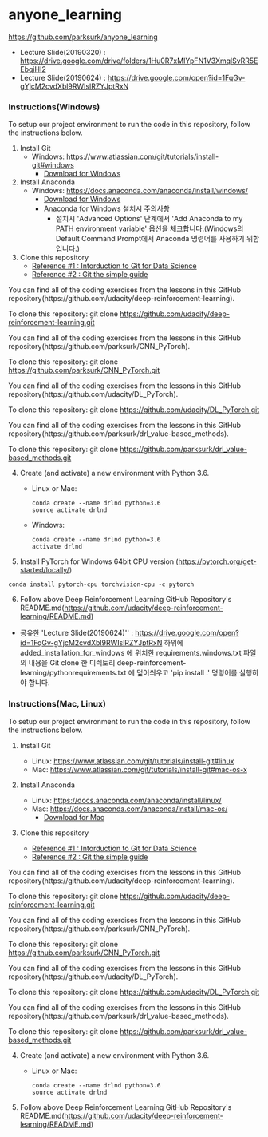 # anyone_learning

https://github.com/parksurk/anyone_learning

- Lecture Slide(20190320) : https://drive.google.com/drive/folders/1Hu0R7xMIYpFN1V3XmqlSvRR5EEbqiHI2
- Lecture Slide(20190624) : https://drive.google.com/open?id=1FqGv-gYjcM2cvdXbl9RWIslRZYJptRxN



### Instructions(Windows)

To setup our project environment to run the code in this repository, follow the instructions below.


1. Install Git
	-	Windows: https://www.atlassian.com/git/tutorials/install-git#windows
		- [Download for Windows](https://drive.google.com/file/d/1FIElyMq4C1M0sVyEAtJ61jb8NRFowPtI/view?usp=sharing)
2. Install Anaconda
	-	Windows: https://docs.anaconda.com/anaconda/install/windows/
		- [Download for Windows](https://drive.google.com/open?id=1CPwcFLmzUYKhdKCRD8NrH4RKaLAefEbk)
		- Anaconda for Windows 설치시 주의사항
			* 설치시 'Advanced Options' 단계에서 'Add Anaconda to my PATH environment variable' 옵션을 체크합니다.(Windows의 Default Command Prompt에서 Anaconda 명령어를 사용하기 위함입니다.)
3.	Clone this repository
	- [Reference #1 : Intorduction to Git for Data Science](https://www.datacamp.com/courses/introduction-to-git-for-data-science)
	- [Reference #2 : Git the simple guide](https://rogerdudler.github.io/git-guide/index.ko.html)

  <Deep Reinforcement Learning GitHub Repository>
  You can find all of the coding exercises from the lessons in this GitHub repository(https://github.com/udacity/deep-reinforcement-learning).

  To clone this repository:
  ‭git clone https://github.com/udacity/deep-reinforcement-learning.git‬


  <CNN using PyTorch GitHub Repository>
  You can find all of the coding exercises from the lessons in this GitHub repository(https://github.com/parksurk/CNN_PyTorch).

  To clone this repository:
  git clone https://github.com/parksurk/CNN_PyTorch.git


  <DL using PyTorch GitHub Repository>
  You can find all of the coding exercises from the lessons in this GitHub repository(https://github.com/udacity/DL_PyTorch).

  To clone this repository:
  git clone https://github.com/udacity/DL_PyTorch.git

  <DRL Value-based Methods GitHub Repository>
  You can find all of the coding exercises from the lessons in this GitHub repository(https://github.com/parksurk/drl_value-based_methods).

  To clone this repository:
  ‭git clone https://github.com/parksurk/drl_value-based_methods.git



4.	Create (and activate) a new environment with Python 3.6.
	-	Linux or Mac:
		```
		conda create --name drlnd python=3.6
		source activate drlnd
		```
	-	Windows:
		```
		conda create --name drlnd python=3.6
		activate drlnd
		```

5. Install PyTorch for Windows 64bit CPU version (https://pytorch.org/get-started/locally/)
```
conda install pytorch-cpu torchvision-cpu -c pytorch
```

6.	Follow above Deep Reinforcement Learning GitHub Repository's README.md(https://github.com/udacity/deep-reinforcement-learning/README.md)
  - 공유한 'Lecture Slide(20190624)'' : https://drive.google.com/open?id=1FqGv-gYjcM2cvdXbl9RWIslRZYJptRxN 하위에 added_installation_for_windows 에 위치한 requirements.windows.txt 파일의 내용을 Git clone 한 디렉토리 deep-reinforcement-learning/pythonrequirements.txt 에 덮어씌우고 'pip install .' 명령어를 실행히야 합니다.

### Instructions(Mac, Linux)

To setup our project environment to run the code in this repository, follow the instructions below.


1. Install Git
	-	Linux: https://www.atlassian.com/git/tutorials/install-git#linux
	- Mac: https://www.atlassian.com/git/tutorials/install-git#mac-os-x

2. Install Anaconda
	-	Linux: https://docs.anaconda.com/anaconda/install/linux/
	- Mac: https://docs.anaconda.com/anaconda/install/mac-os/
		- [Download for Mac](https://drive.google.com/file/d/1HVymmlUe5_wLMvNrEGxYwLNnya6vhNpz/view?usp=sharing)

3.	Clone this repository
	- [Reference #1 : Intorduction to Git for Data Science](https://www.datacamp.com/courses/introduction-to-git-for-data-science)
	- [Reference #2 : Git the simple guide](https://rogerdudler.github.io/git-guide/index.ko.html)

  <Deep Reinforcement Learning GitHub Repository>
  You can find all of the coding exercises from the lessons in this GitHub repository(https://github.com/udacity/deep-reinforcement-learning).

  To clone this repository:
  ‭git clone https://github.com/udacity/deep-reinforcement-learning.git‬


  <CNN using PyTorch GitHub Repository>
  You can find all of the coding exercises from the lessons in this GitHub repository(https://github.com/parksurk/CNN_PyTorch).

  To clone this repository:
  git clone https://github.com/parksurk/CNN_PyTorch.git


  <DL using PyTorch GitHub Repository>
  You can find all of the coding exercises from the lessons in this GitHub repository(https://github.com/udacity/DL_PyTorch).

  To clone this repository:
  git clone https://github.com/udacity/DL_PyTorch.git

  <DRL Value-based Methods GitHub Repository>
  You can find all of the coding exercises from the lessons in this GitHub repository(https://github.com/parksurk/drl_value-based_methods).

  To clone this repository:
  ‭git clone https://github.com/parksurk/drl_value-based_methods.git



4.	Create (and activate) a new environment with Python 3.6.
	-	Linux or Mac:
		```
		conda create --name drlnd python=3.6
		source activate drlnd
		```

5.	Follow above Deep Reinforcement Learning GitHub Repository's README.md(https://github.com/udacity/deep-reinforcement-learning/README.md)
